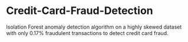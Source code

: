 # Credit-Card-Fraud-Detection
Isolation Forest anomaly detection algorithm on a highly skewed dataset with only 0.17% fraudulent transactions to detect credit card fraud.
